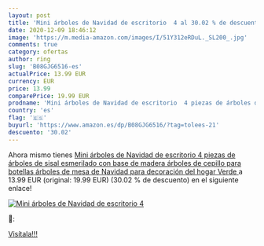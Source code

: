 ```yaml
---
layout: post
title: 'Mini árboles de Navidad de escritorio  4 al 30.02 % de descuento'
date: 2020-12-09 18:46:12
image: 'https://m.media-amazon.com/images/I/51Y312eRDuL._SL200_.jpg'
comments: true
category: ofertas
author: ring
slug: 'B08GJG6516-es'
actualPrice: 13.99 EUR
currency: EUR
price: 13.99
comparePrice: 19.99 EUR
prodname: 'Mini árboles de Navidad de escritorio  4 piezas de árboles de sisal esmerilado con base de madera  árboles de cepillo para botellas  árboles de mesa de Navidad para decoración del hogar  Verde '
country: 'es'
flag: '🇪🇸'
buyurl: 'https://www.amazon.es/dp/B08GJG6516/?tag=tolees-21'
descuento: '30.02'
---
```


Ahora mismo tienes [Mini árboles de Navidad de escritorio  4 piezas de árboles de sisal esmerilado con base de madera  árboles de cepillo para botellas  árboles de mesa de Navidad para decoración del hogar  Verde ](https://www.amazon.es/dp/B08GJG6516/?tag=tolees-21) a 13.99 EUR (original: 19.99 EUR) (30.02 %  de descuento) en el siguiente enlace!

[![Mini árboles de Navidad de escritorio  4](https://m.media-amazon.com/images/I/51Y312eRDuL._SL200_.jpg)](https://www.amazon.es/dp/B08GJG6516/?tag=tolees-21)

🔎:


[Visítala!!!](https://www.amazon.es/dp/B08GJG6516/?tag=tolees-21)
